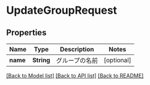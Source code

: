 # UpdateGroupRequest

## Properties
Name | Type | Description | Notes
------------ | ------------- | ------------- | -------------
**name** | **String** | グループの名前 | [optional] 

[[Back to Model list]](../README.md#documentation-for-models) [[Back to API list]](../README.md#documentation-for-api-endpoints) [[Back to README]](../README.md)


